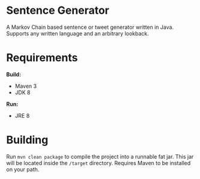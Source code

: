 # Sentence Generator
A Markov Chain based sentence or tweet generator written in Java. Supports any written language and an arbitrary lookback.

Requirements
======
**Build:**
 - Maven 3
 - JDK 8
 
**Run:**
 - JRE 8

Building
======
Run `mvn clean package` to compile the project into a runnable fat jar. This jar will be located inside the `/target` directory. Requires Maven to be installed on your path.
